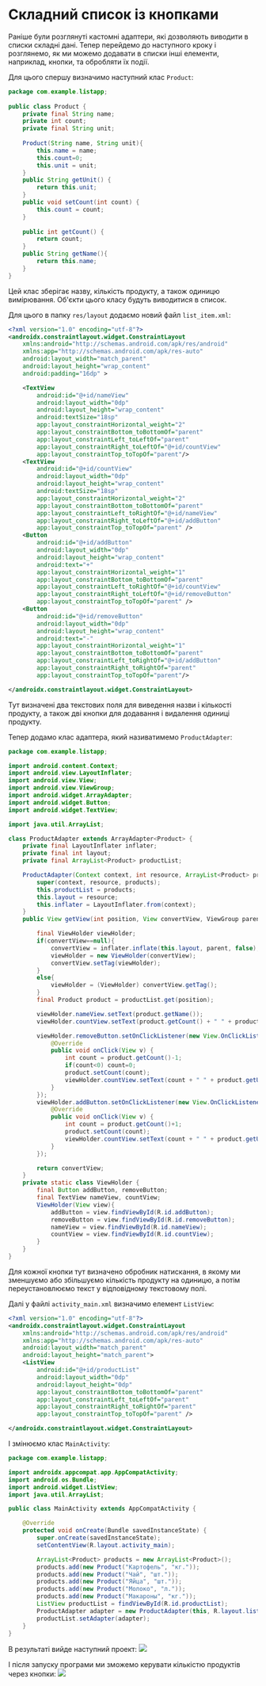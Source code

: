 # Складний список із кнопками

Раніше були розглянуті кастомні адаптери, які дозволяють виводити в списки складні дані. Тепер перейдемо до наступного кроку і розглянемо, як ми можемо додавати в списки інші елементи, наприклад, кнопки, та обробляти їх події.

Для цього спершу визначимо наступний клас `Product`:
```java
package com.example.listapp;
 
public class Product {
    private final String name;
    private int count;
    private final String unit;
 
    Product(String name, String unit){
        this.name = name;
        this.count=0;
        this.unit = unit;
    }
    public String getUnit() {
        return this.unit;
    }
    public void setCount(int count) {
        this.count = count;
    }
 
    public int getCount() {
        return count;
    }
    public String getName(){
        return this.name;
    }
}
```

Цей клас зберігає назву, кількість продукту, а також одиницю вимірювання. Об'єкти цього класу будуть виводитися в список.

Для цього в папку `res/layout` додаємо новий файл `list_item.xml`:

~~~xml
<?xml version="1.0" encoding="utf-8"?>
<androidx.constraintlayout.widget.ConstraintLayout
    xmlns:android="http://schemas.android.com/apk/res/android"
    xmlns:app="http://schemas.android.com/apk/res-auto"
    android:layout_width="match_parent"
    android:layout_height="wrap_content"
    android:padding="16dp" >

    <TextView
        android:id="@+id/nameView"
        android:layout_width="0dp"
        android:layout_height="wrap_content"
        android:textSize="18sp"
        app:layout_constraintHorizontal_weight="2"
        app:layout_constraintBottom_toBottomOf="parent"
        app:layout_constraintLeft_toLeftOf="parent"
        app:layout_constraintRight_toLeftOf="@+id/countView"
        app:layout_constraintTop_toTopOf="parent"/>
    <TextView
        android:id="@+id/countView"
        android:layout_width="0dp"
        android:layout_height="wrap_content"
        android:textSize="18sp"
        app:layout_constraintHorizontal_weight="2"
        app:layout_constraintBottom_toBottomOf="parent"
        app:layout_constraintLeft_toRightOf="@+id/nameView"
        app:layout_constraintRight_toLeftOf="@+id/addButton"
        app:layout_constraintTop_toTopOf="parent" />
    <Button
        android:id="@+id/addButton"
        android:layout_width="0dp"
        android:layout_height="wrap_content"
        android:text="+"
        app:layout_constraintHorizontal_weight="1"
        app:layout_constraintBottom_toBottomOf="parent"
        app:layout_constraintLeft_toRightOf="@+id/countView"
        app:layout_constraintRight_toLeftOf="@+id/removeButton"
        app:layout_constraintTop_toTopOf="parent" />
    <Button
        android:id="@+id/removeButton"
        android:layout_width="0dp"
        android:layout_height="wrap_content"
        android:text="-"
        app:layout_constraintHorizontal_weight="1"
        app:layout_constraintBottom_toBottomOf="parent"
        app:layout_constraintLeft_toRightOf="@+id/addButton"
        app:layout_constraintRight_toRightOf="parent"
        app:layout_constraintTop_toTopOf="parent"/>

</androidx.constraintlayout.widget.ConstraintLayout>
~~~

Тут визначені два текстових поля для виведення назви і кількості продукту, а також дві кнопки для додавання і видалення одиниці продукту.

Тепер додамо клас адаптера, який називатимемо `ProductAdapter`:

~~~java
package com.example.listapp;

import android.content.Context;
import android.view.LayoutInflater;
import android.view.View;
import android.view.ViewGroup;
import android.widget.ArrayAdapter;
import android.widget.Button;
import android.widget.TextView;

import java.util.ArrayList;

class ProductAdapter extends ArrayAdapter<Product> {
    private final LayoutInflater inflater;
    private final int layout;
    private final ArrayList<Product> productList;

    ProductAdapter(Context context, int resource, ArrayList<Product> products) {
        super(context, resource, products);
        this.productList = products;
        this.layout = resource;
        this.inflater = LayoutInflater.from(context);
    }
    public View getView(int position, View convertView, ViewGroup parent) {

        final ViewHolder viewHolder;
        if(convertView==null){
            convertView = inflater.inflate(this.layout, parent, false);
            viewHolder = new ViewHolder(convertView);
            convertView.setTag(viewHolder);
        }
        else{
            viewHolder = (ViewHolder) convertView.getTag();
        }
        final Product product = productList.get(position);

        viewHolder.nameView.setText(product.getName());
        viewHolder.countView.setText(product.getCount() + " " + product.getUnit());

        viewHolder.removeButton.setOnClickListener(new View.OnClickListener() {
            @Override
            public void onClick(View v) {
                int count = product.getCount()-1;
                if(count<0) count=0;
                product.setCount(count);
                viewHolder.countView.setText(count + " " + product.getUnit());
            }
        });
        viewHolder.addButton.setOnClickListener(new View.OnClickListener() {
            @Override
            public void onClick(View v) {
                int count = product.getCount()+1;
                product.setCount(count);
                viewHolder.countView.setText(count + " " + product.getUnit());
            }
        });

        return convertView;
    }
    private static class ViewHolder {
        final Button addButton, removeButton;
        final TextView nameView, countView;
        ViewHolder(View view){
            addButton = view.findViewById(R.id.addButton);
            removeButton = view.findViewById(R.id.removeButton);
            nameView = view.findViewById(R.id.nameView);
            countView = view.findViewById(R.id.countView);
        }
    }
}
~~~

Для кожної кнопки тут визначено обробник натискання, в якому ми зменшуємо або збільшуємо кількість продукту на одиницю, а потім переустановлюємо текст у відповідному текстовому полі.

Далі у файлі `activity_main.xml` визначимо елемент `ListView`:

~~~xml
<?xml version="1.0" encoding="utf-8"?>
<androidx.constraintlayout.widget.ConstraintLayout
    xmlns:android="http://schemas.android.com/apk/res/android"
    xmlns:app="http://schemas.android.com/apk/res-auto"
    android:layout_width="match_parent"
    android:layout_height="match_parent">
    <ListView
        android:id="@+id/productList"
        android:layout_width="0dp"
        android:layout_height="0dp"
        app:layout_constraintBottom_toBottomOf="parent"
        app:layout_constraintLeft_toLeftOf="parent"
        app:layout_constraintRight_toRightOf="parent"
        app:layout_constraintTop_toTopOf="parent" />

</androidx.constraintlayout.widget.ConstraintLayout>
~~~

І змінюємо клас `MainActivity`:

~~~java
package com.example.listapp;

import androidx.appcompat.app.AppCompatActivity;
import android.os.Bundle;
import android.widget.ListView;
import java.util.ArrayList;

public class MainActivity extends AppCompatActivity {

    @Override
    protected void onCreate(Bundle savedInstanceState) {
        super.onCreate(savedInstanceState);
        setContentView(R.layout.activity_main);

        ArrayList<Product> products = new ArrayList<Product>();
        products.add(new Product("Картофель", "кг."));
        products.add(new Product("Чай", "шт."));
        products.add(new Product("Яйца", "шт."));
        products.add(new Product("Молоко", "л."));
        products.add(new Product("Макароны", "кг."));
        ListView productList = findViewById(R.id.productList);
        ProductAdapter adapter = new ProductAdapter(this, R.layout.list_item, products);
        productList.setAdapter(adapter);
    }
}
~~~

В результаті вийде наступний проект:
![](/images/android/3-lesson/10-complex-list-with-buttons/1.png)

І після запуску програми ми зможемо керувати кількістю продуктів через кнопки:
![](/images/android/3-lesson/10-complex-list-with-buttons/2.png)

